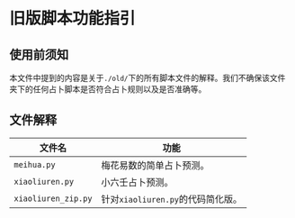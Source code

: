 # 旧版脚本功能指引

## 使用前须知

本文件中提到的内容是关于`./old/`下的所有脚本文件的解释。我们不确保该文件夹下的任何占卜脚本是否符合占卜规则以及是否准确等。

## 文件解释

|文件名|功能
|---|---
|`meihua.py`|梅花易数的简单占卜预测。
|`xiaoliuren.py`|小六壬占卜预测。
|`xiaoliuren_zip.py`|针对`xiaoliuren.py`的代码简化版。

